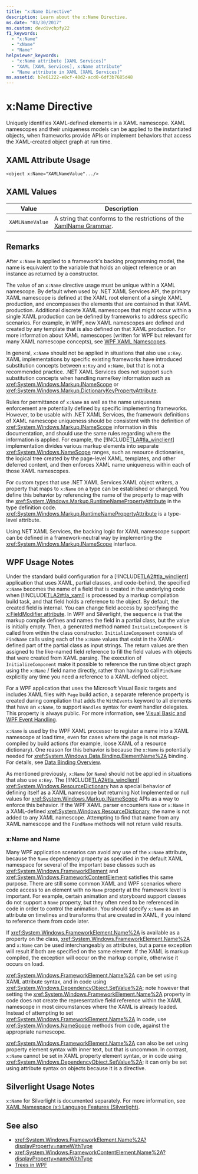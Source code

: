```yaml
---
title: "x:Name Directive"
description: Learn about the x:Name Directive.
ms.date: "03/30/2017"
ms.custom: devdivchpfy22
f1_keywords: 
  - "x:Name"
  - "xName"
  - "Name"
helpviewer_keywords: 
  - "x:Name attribute [XAML Services]"
  - "XAML [XAML Services], x:Name attribute"
  - "Name attribute in XAML [XAML Services]"
ms.assetid: b7e61222-e8cf-48d2-acd0-6df3b7685d48
---
```

# x:Name Directive

Uniquely identifies XAML-defined elements in a XAML namescope. XAML namescopes and their uniqueness models can be applied to the instantiated objects, when frameworks provide APIs or implement behaviors that access the XAML-created object graph at run time.

## XAML Attribute Usage

```xaml
<object x:Name="XAMLNameValue".../>
```

## XAML Values

| Value | Description |
|-------|-------------|
|`XAMLNameValue`|A string that conforms to the restrictions of the [XamlName Grammar](xamlname-grammar.md).|

## Remarks

After `x:Name` is applied to a framework's backing programming model, the name is equivalent to the variable that holds an object reference or an instance as returned by a constructor.

The value of an `x:Name` directive usage must be unique within a XAML namescope. By default when used by .NET XAML Services API, the primary XAML namescope is defined at the XAML root element of a single XAML production, and encompasses the elements that are contained in that XAML production. Additional discrete XAML namescopes that might occur within a single XAML production can be defined by frameworks to address specific scenarios. For example, in WPF, new XAML namescopes are defined and created by any template that is also defined on that XAML production. For more information about XAML namescopes (written for WPF but relevant for many XAML namescope concepts), see [WPF XAML Namescopes](../framework/wpf/advanced/wpf-xaml-namescopes.md).

In general, `x:Name` should not be applied in situations that also use `x:Key`. XAML implementations by specific existing frameworks have introduced substitution concepts between `x:Key` and `x:Name`, but that is not a recommended practice. .NET XAML Services does not support such substitution concepts when handling name/key information such as <xref:System.Windows.Markup.INameScope> or <xref:System.Windows.Markup.DictionaryKeyPropertyAttribute>.

Rules for permittance of `x:Name` as well as the name uniqueness enforcement are potentially defined by specific implementing frameworks. However, to be usable with .NET XAML Services, the framework definitions of XAML namescope uniqueness should be consistent with the definition of <xref:System.Windows.Markup.INameScope> information in this documentation, and should use the same rules regarding where the information is applied. For example, the [!INCLUDE[TLA#tla_winclient](../includes/tlasharptla-winclient-md.md)] implementation divides various markup elements into separate <xref:System.Windows.NameScope> ranges, such as resource dictionaries, the logical tree created by the page-level XAML, templates, and other deferred content, and then enforces XAML name uniqueness within each of those XAML namescopes.

For custom types that use .NET XAML Services XAML object writers, a property that maps to `x:Name` on a type can be established or changed. You define this behavior by referencing the name of the property to map with the <xref:System.Windows.Markup.RuntimeNamePropertyAttribute> in the type definition code.  <xref:System.Windows.Markup.RuntimeNamePropertyAttribute> is a type-level attribute.

Using.NET XAML Services, the backing logic for XAML namescope support can be defined in a framework-neutral way by implementing the <xref:System.Windows.Markup.INameScope> interface.

## WPF Usage Notes

Under the standard build configuration for a [!INCLUDE[TLA2#tla_winclient](../includes/tla2sharptla-winclient-md.md)] application that uses XAML, partial classes, and code-behind, the specified `x:Name` becomes the name of a field that is created in the underlying code when [!INCLUDE[TLA2#tla_xaml](../includes/tla2sharptla-xaml-md.md)] is processed by a markup compilation build task, and that field holds a reference to the object. By default, the created field is internal. You can change field access by specifying the [x:FieldModifier attribute](xfieldmodifier-directive.md). In WPF and Silverlight, the sequence is that the markup compile defines and names the field in a partial class, but the value is initially empty. Then, a generated method named `InitializeComponent` is called from within the class constructor. `InitializeComponent` consists of `FindName` calls using each of the `x:Name` values that exist in the XAML-defined part of the partial class as input strings. The return values are then assigned to the like-named field reference to fill the field values with objects that were created from XAML parsing. The execution of `InitializeComponent` make it possible to reference the run time object graph using the `x:Name` / field name directly, rather than having to call `FindName` explicitly any time you need a reference to a XAML-defined object.

For a WPF application that uses the Microsoft Visual Basic targets and includes XAML files with `Page` build action, a separate reference property is created during compilation that adds the `WithEvents` keyword to all elements that have an `x:Name`, to support `Handles` syntax for event handler delegates. This property is always public. For more information, see [Visual Basic and WPF Event Handling](../framework/wpf/advanced/visual-basic-and-wpf-event-handling.md).

`x:Name` is used by the WPF XAML processor to register a name into a XAML namescope at load time, even for cases where the page is not markup-compiled by build actions (for example, loose XAML of a resource dictionary). One reason for this behavior is because the `x:Name` is potentially needed for <xref:System.Windows.Data.Binding.ElementName%2A> binding. For details, see [Data Binding Overview](../net/wpf/data/index.md?view=netdesktop-5.0&preserve-view=true).

As mentioned previously, `x:Name` (or `Name`) should not be applied in situations that also use `x:Key`. The [!INCLUDE[TLA2#tla_winclient](../includes/tla2sharptla-winclient-md.md)] <xref:System.Windows.ResourceDictionary> has a special behavior of defining itself as a XAML namescope but returning Not Implemented or null values for <xref:System.Windows.Markup.INameScope> APIs as a way to enforce this behavior. If the WPF XAML parser encounters `Name` or `x:Name` in a XAML-defined <xref:System.Windows.ResourceDictionary>, the name is not added to any XAML namescope. Attempting to find that name from any XAML namescope and the `FindName` methods will not return valid results.

### x:Name and Name

Many WPF application scenarios can avoid any use of the `x:Name` attribute, because the `Name` dependency property as specified in the default XAML namespace for several of the important base classes such as <xref:System.Windows.FrameworkElement> and <xref:System.Windows.FrameworkContentElement> satisfies this same purpose. There are still some common XAML and WPF scenarios where code access to an element with no `Name` property at the framework level is important. For example, certain animation and storyboard support classes do not support a `Name` property, but they often need to be referenced in code in order to control the animation. You should specify `x:Name` as an attribute on timelines and transforms that are created in XAML, if you intend to reference them from code later.

If <xref:System.Windows.FrameworkElement.Name%2A> is available as a property on the class, <xref:System.Windows.FrameworkElement.Name%2A> and `x:Name` can be used interchangeably as attributes, but a parse exception will result if both are specified on the same element. If the XAML is markup compiled, the exception will occur on the markup compile, otherwise it occurs on load.

<xref:System.Windows.FrameworkElement.Name%2A> can be set using XAML attribute syntax, and in code using <xref:System.Windows.DependencyObject.SetValue%2A>; note however that setting the <xref:System.Windows.FrameworkElement.Name%2A> property in code does not create the representative field reference within the XAML namescope in most circumstances where the XAML is already loaded. Instead of attempting to set <xref:System.Windows.FrameworkElement.Name%2A> in code, use <xref:System.Windows.NameScope> methods from code, against the appropriate namescope.

<xref:System.Windows.FrameworkElement.Name%2A> can also be set using property element syntax with inner text, but that is uncommon. In contrast, `x:Name` cannot be set in XAML property element syntax, or in code using <xref:System.Windows.DependencyObject.SetValue%2A>; it can only be set using attribute syntax on objects because it is a directive.

## Silverlight Usage Notes

`x:Name` for Silverlight is documented separately. For more information, see [XAML Namespace (x:) Language Features (Silverlight)](/previous-versions/windows/silverlight/dotnet-windows-silverlight/cc188995(v=vs.95)).

## See also

- <xref:System.Windows.FrameworkElement.Name%2A?displayProperty=nameWithType>
- <xref:System.Windows.FrameworkContentElement.Name%2A?displayProperty=nameWithType>
- [Trees in WPF](../framework/wpf/advanced/trees-in-wpf.md)
